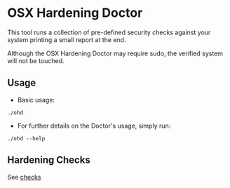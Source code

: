 OSX Hardening Doctor
====================

This tool runs a collection of pre-defined security checks against your system printing a small report at the end.

Although the OSX Hardening Doctor may require sudo, the verified system will not be touched.

## Usage

* Basic usage:
```
./ohd
```
* For further details on the Doctor's usage, simply run:
```
./ohd --help
```

## Hardening Checks

See [checks](checks.yml)